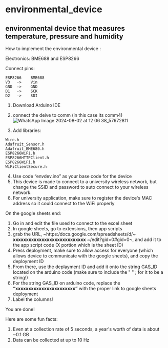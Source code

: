 # environmental_device
## environmental device that measures temperature, pressure and humidity

How to implement the environmental device :

Electronics: BME688 and ESP8266

Connect pins: 
```
ESP8266    BME688
V3   ->    Vin
GND  ->    GND
D1   ->    SCK
D2   ->    SDI
```

1.	Download Arduino IDE
2.	connect the deive to comm (in this case its comm4)
![WhatsApp Image 2024-08-02 at 12 06 38_576728f1](https://github.com/user-attachments/assets/e3873494-78b5-410d-878f-b5280c679fea)

3.	Add libraries:
   ```
Wire.h
Adafruit_Sensor.h
Adafruit_BME680.h
ESP8266WiFi.h
ESP8266HTTPClient.h
ESP8266WiFi.h
WiFiClientSecure.h
```
4.	Use code “envdev.ino” as your base code for the device
5.	This device is made to connect to a university wireless network, but change the SSID and password to auto connect to your wireless network.
6.	For university application, make sure to register the device's MAC address so it could connect to the WiFi properly


On the google sheets end:
1.	Go in and edit the file used to connect to the excel sheet
2.	In google sheets, go to extensions, then app scripts
3.	grab the URL, ~https:/docs.google.com/spreadsheets/d/~ **xxxxxxxxxxxxxxxxxxxxxxxxxxxx** ~/edit?gid=0#gid=0~, and add it to the app script code
  	(X portion which is the sheet ID)
5. Press deployment, make sure to allow access for everyone (which allows device to communicate with the google sheets), and copy the deployment ID
6.	From there, use the deplayment ID and add it onto the string GAS_ID located on the arduino code (make sure to include the " " ; for it to be a string!)
7.	For the string GAS_ID on arduino code, replace the **“xxxxxxxxxxxxxxxxxxxxxxx”** with the proper link to google sheets deployment
8.	Label the columns!

You are done!

Here are some fun facts:
1. Even at a collection rate of 5 seconds, a year's worth of data is about ~0.1 GB
2. Data can be collected at up to 10 Hz

